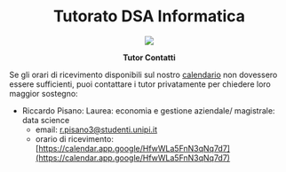 <div align="center">
  <h1> Tutorato DSA Informatica </h1>

  <img src="https://study-eu.s3.amazonaws.com/uploads/university/university-of-pisa-logo.png" />

  <p>
    <strong> Tutor Contatti </strong>
  </p>
</div>

Se gli orari di ricevimento disponibili sul nostro [calendario](https://calendar.app.google/HfwWLa5FnN3qNq7d7) non dovessero essere sufficienti, puoi contattare i tutor privatamente per chiedere loro maggior sostegno:

- Riccardo Pisano: Laurea: economia e gestione aziendale/ magistrale: data science
  - email: r.pisano3@studenti.unipi.it
  - orario di ricevimento: [https://calendar.app.google/HfwWLa5FnN3qNq7d7](https://calendar.app.google/HfwWLa5FnN3qNq7d7)
